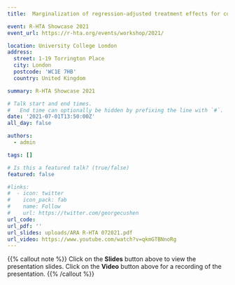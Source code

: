 ```yaml
---
title:  Marginalization of regression-adjusted treatment effects for compatible indirect comparisons

event: R-HTA Showcase 2021
event_url: https://r-hta.org/events/workshop/2021/

location: University College London
address:
  street: 1-19 Torrington Place
  city: London
  postcode: 'WC1E 7HB'
  country: United Kingdom

summary: R-HTA Showcase 2021

# Talk start and end times.
#   End time can optionally be hidden by prefixing the line with `#`.
date: '2021-07-01T13:50:00Z'
all_day: false

authors:
  - admin

tags: []

# Is this a featured talk? (true/false)
featured: false

#links:
#  - icon: twitter
#    icon_pack: fab
#    name: Follow
#    url: https://twitter.com/georgecushen
url_code: 
url_pdf: ''
url_slides: uploads/ARA R-HTA 072021.pdf
url_video: https://www.youtube.com/watch?v=qkmGTBNnoRg
---
```


{{% callout note %}}
Click on the **Slides** button above to view the presentation slides. 
Click on the **Video** button above for a recording of the presentation. 
{{% /callout %}}

